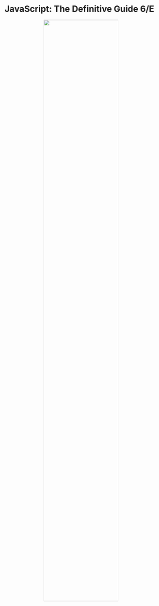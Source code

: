 # JavaScript: The Definitive Guide 6/E

<center>
  <img src="https://user-images.githubusercontent.com/54442420/166148376-9caa9132-368a-418c-8f5a-2f033ef8ebfb.jpeg" width="70%"/>
</center>
